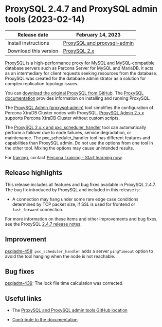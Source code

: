 # ProxySQL 2.4.7 and ProxySQL admin tools (2023-02-14)

| Release date | February 14, 2023 |
|---|---|
| Install instructions | [ProxySQL and proxysql-admin](https://docs.percona.com/proxysql/install-v2.html) |
| Download this version | [ProxySQL 2.x](https://www.percona.com/downloads/proxysql2/) |

[ProxySQL](https://proxysql.com/) is a high-performance proxy for MySQL and MySQL-compatible database servers such as Percona Server for MySQL and MariaDB. It acts as an intermediary for client requests seeking resources from the database. ProxySQL was created for the database administrator as a solution for complex replication topology issues. 

You can [download the original ProxySQL from GitHub](https://github.com/sysown/proxysql/releases). The [ProxySQL documentation](https://proxysql.com/documentation/) provides information on installing and running ProxySQL. 

The [ProxySQL Admin (proxysql-admin)](proxysql-admin-tool-v2-config.md) tool simplifies the configuration of Percona XtraDB Cluster nodes with ProxySQL. [ProxySQL Admin 2.x.x](proxysql-admin-tool-functions.md) supports Percona XtraDB Cluster without custom scripts.

The [ProxySQL 2.x.x and pxc_scheduler_handler](psh-overview.md) tool can automatically perform a failover due to node failures, service degradation, or maintenance. The pxc_scheduler_handler tool has different features and capabilities than ProxySQL admin. Do not use the options from one tool in the other tool. Mixing the options may cause unintended results.

For [training](https://www.percona.com/training), contact [Percona Training - Start learning now](https://learn.percona.com/contact-me).

## Release highlights

This release includes all features and bug fixes available in ProxySQL 2.4.7. The bug fix introduced by ProxySQL and included in this release is:

* A connection may hang under some rare edge case conditions determined by TCP packet size, if SSL is used for frontend or `fast_forward` connection. 

For more information on these items and other improvements and bug fixes, see the ProxySQL [2.4.7 release notes](https://github.com/sysown/proxysql/releases/tag/v2.4.7).

## Improvement

[psqladm-458](https://jira.percona.com/browse/PSQLADM-458): `pxc_scheduler_handler` adds a server `pingTimeout` option to avoid the tool hanging when the node is not reachable.

## Bug fixes

[psqladm-439](https://jira.percona.com/browse/PSQLADM-439): The lock file time calculation was corrected.

## Useful links

* The [ProxySQL and ProxySQL admin tools GitHub location](https://github.com/percona/proxysql-admin-tool)

* [Contribute to the documentation](https://github.com/percona/proxysql-admin-tool-doc/blob/main/contributing.md)
